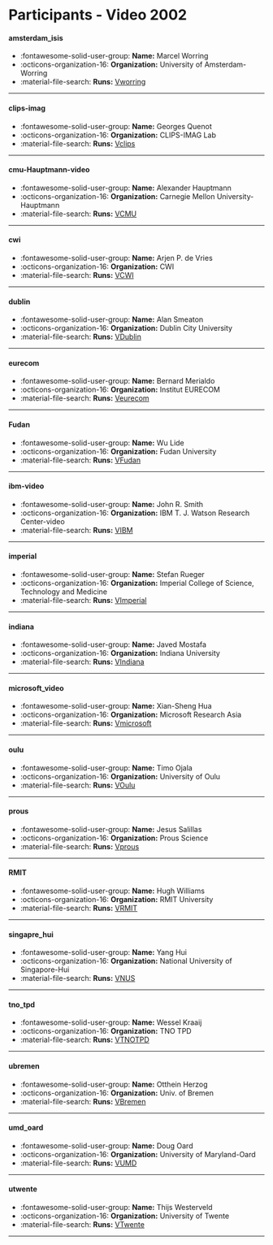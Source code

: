 # Participants - Video 2002 

#### amsterdam_isis 
 - :fontawesome-solid-user-group: **Name:** Marcel Worring 
 - :octicons-organization-16: **Organization:** University of Amsterdam-Worring 
 - :material-file-search: **Runs:** [Vworring](./runs.md#vworring) 

---
#### clips-imag 
 - :fontawesome-solid-user-group: **Name:** Georges Quenot 
 - :octicons-organization-16: **Organization:** CLIPS-IMAG Lab 
 - :material-file-search: **Runs:** [Vclips](./runs.md#vclips) 

---
#### cmu-Hauptmann-video 
 - :fontawesome-solid-user-group: **Name:** Alexander Hauptmann 
 - :octicons-organization-16: **Organization:** Carnegie Mellon University-Hauptmann 
 - :material-file-search: **Runs:** [VCMU](./runs.md#vcmu) 

---
#### cwi 
 - :fontawesome-solid-user-group: **Name:** Arjen P. de Vries 
 - :octicons-organization-16: **Organization:** CWI 
 - :material-file-search: **Runs:** [VCWI](./runs.md#vcwi) 

---
#### dublin 
 - :fontawesome-solid-user-group: **Name:** Alan Smeaton 
 - :octicons-organization-16: **Organization:** Dublin City University 
 - :material-file-search: **Runs:** [VDublin](./runs.md#vdublin) 

---
#### eurecom 
 - :fontawesome-solid-user-group: **Name:** Bernard Merialdo 
 - :octicons-organization-16: **Organization:** Institut EURECOM 
 - :material-file-search: **Runs:** [Veurecom](./runs.md#veurecom) 

---
#### Fudan 
 - :fontawesome-solid-user-group: **Name:** Wu Lide 
 - :octicons-organization-16: **Organization:** Fudan University 
 - :material-file-search: **Runs:** [VFudan](./runs.md#vfudan) 

---
#### ibm-video 
 - :fontawesome-solid-user-group: **Name:** John R. Smith 
 - :octicons-organization-16: **Organization:** IBM T. J. Watson Research Center-video 
 - :material-file-search: **Runs:** [VIBM](./runs.md#vibm) 

---
#### imperial 
 - :fontawesome-solid-user-group: **Name:** Stefan Rueger 
 - :octicons-organization-16: **Organization:** Imperial College of Science, Technology and Medicine 
 - :material-file-search: **Runs:** [VImperial](./runs.md#vimperial) 

---
#### indiana 
 - :fontawesome-solid-user-group: **Name:** Javed Mostafa 
 - :octicons-organization-16: **Organization:** Indiana University 
 - :material-file-search: **Runs:** [VIndiana](./runs.md#vindiana) 

---
#### microsoft_video 
 - :fontawesome-solid-user-group: **Name:** Xian-Sheng Hua 
 - :octicons-organization-16: **Organization:** Microsoft Research Asia 
 - :material-file-search: **Runs:** [Vmicrosoft](./runs.md#vmicrosoft) 

---
#### oulu 
 - :fontawesome-solid-user-group: **Name:** Timo Ojala 
 - :octicons-organization-16: **Organization:** University of Oulu 
 - :material-file-search: **Runs:** [VOulu](./runs.md#voulu) 

---
#### prous 
 - :fontawesome-solid-user-group: **Name:** Jesus Salillas 
 - :octicons-organization-16: **Organization:** Prous Science 
 - :material-file-search: **Runs:** [Vprous](./runs.md#vprous) 

---
#### RMIT 
 - :fontawesome-solid-user-group: **Name:** Hugh Williams 
 - :octicons-organization-16: **Organization:** RMIT University 
 - :material-file-search: **Runs:** [VRMIT](./runs.md#vrmit) 

---
#### singapre_hui 
 - :fontawesome-solid-user-group: **Name:** Yang Hui 
 - :octicons-organization-16: **Organization:** National University of Singapore-Hui 
 - :material-file-search: **Runs:** [VNUS](./runs.md#vnus) 

---
#### tno_tpd 
 - :fontawesome-solid-user-group: **Name:** Wessel Kraaij 
 - :octicons-organization-16: **Organization:** TNO TPD 
 - :material-file-search: **Runs:** [VTNOTPD](./runs.md#vtnotpd) 

---
#### ubremen 
 - :fontawesome-solid-user-group: **Name:** Otthein Herzog 
 - :octicons-organization-16: **Organization:** Univ. of Bremen 
 - :material-file-search: **Runs:** [VBremen](./runs.md#vbremen) 

---
#### umd_oard 
 - :fontawesome-solid-user-group: **Name:** Doug Oard 
 - :octicons-organization-16: **Organization:** University of Maryland-Oard 
 - :material-file-search: **Runs:** [VUMD](./runs.md#vumd) 

---
#### utwente 
 - :fontawesome-solid-user-group: **Name:** Thijs Westerveld 
 - :octicons-organization-16: **Organization:** University of Twente 
 - :material-file-search: **Runs:** [VTwente](./runs.md#vtwente) 

---
